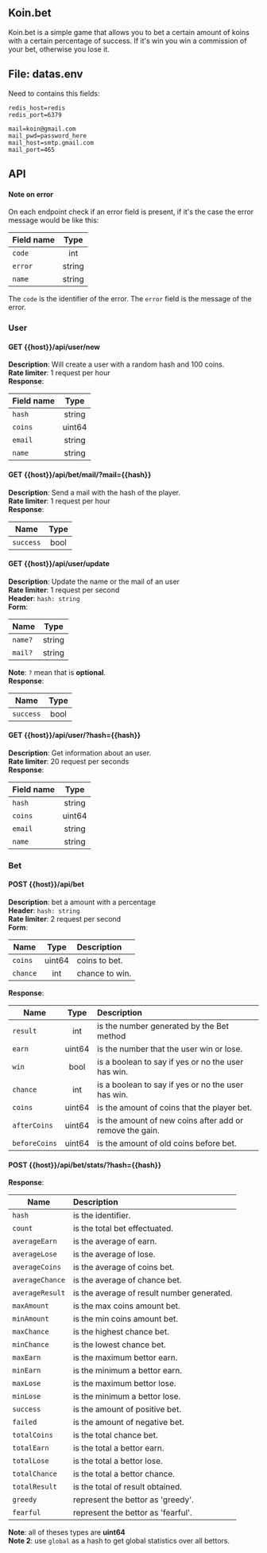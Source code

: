 ## Koin.bet

Koin.bet is a simple game that allows you to bet a certain amount of koins with a certain percentage of success. If it's win you win a commission of your bet, otherwise you lose it.

## File: datas.env 

Need to contains this fields:
```
redis_host=redis
redis_port=6379

mail=koin@gmail.com
mail_pwd=password_here
mail_host=smtp.gmail.com
mail_port=465

```


## API

#### Note on error

On each endpoint check if an error field is present, if it's the case the error message would be like this:

| Field name    | Type         |
| ------------- |:------------:|
| `code`       | int        |
| `error`      | string        |
| `name`      | string        |

The `code` is the identifier of the error. 
The `error` field is the message of the error.

### User

#### GET {{host}}/api/user/new
__Description__: Will create a user with a random hash and 100 coins. <br>
__Rate limiter__: 1 request per hour <br>
__Response__: <br>

| Field name    | Type         |
| ------------- |:------------:|
| `hash`       | string        |
| `coins`      | uint64        |
| `email`      | string        |
| `name`       | string        |

#### GET {{host}}/api/bet/mail/?mail={{hash}}

__Description__: Send a mail with the hash of the player. <br>
__Rate limiter__: 1 request per hour <br>
__Response__: <br>

| Name          | Type          |
| ------------- |:-------------:|
| `success`       | bool        |


#### GET {{host}}/api/user/update

__Description__: Update the name or the mail of an user <br>
__Rate limiter__: 1 request per second <br>
__Header__: `hash: string` <br>
__Form__: <br>

| Name          | Type          |
| ------------- |:-------------:|
| `name?`       | string        |
| `mail?`      | string        |

__Note__: `?` mean that is __optional__. <br>
__Response__:

| Name          | Type          |
| ------------- |:-------------:|
| `success`       | bool        |

#### GET {{host}}/api/user/?hash={{hash}}

__Description__: Get information about an user. <br>
__Rate limiter__: 20 request per seconds <br>
__Response__: <br>

| Field name    | Type         |
| ------------- |:------------:|
| `hash`       | string        |
| `coins`      | uint64        |
| `email`      | string        |
| `name`       | string        |

### Bet

#### POST {{host}}/api/bet <br>

__Description__: bet a amount with a percentage <br>
__Header__: `hash: string` <br>
__Rate limiter__: 2 request per second <br>
__Form__: <br>

| Name          | Type          | Description     |
| ------------- |:-------------:|:----------------|
| `coins`       | uint64        | coins to bet.   |
| `chance`      | int           | chance to win.   |

__Response__:

| Name          | Type          | Description                 |
| ------------- |:-------------:|:----------------------------|
| `result`        | int        | is the number generated by the Bet method       |
| `earn`         | uint64        | is the number that the user win or lose.     | 
| `win`          | bool           | is a boolean to say if yes or no the user has win.        | 
| `chance`       | int        | is a boolean to say if yes or no the user has win. | 
| `coins`       | uint64        | is the amount of coins that the player bet. | 
| `afterCoins`       | uint64        | is the amount of new coins after add or remove the gain. | 
| `beforeCoins`       | uint64        | is the amount of old coins before bet.| 

#### POST {{host}}/api/bet/stats/?hash={{hash}}

__Response__:

| Name          | Description                 |
| ------------- |:----------------------------|
| `hash` | is the identifier. |
| `count` | is the total bet effectuated. |
| `averageEarn` | is the average of earn. |
| `averageLose` | is the average of lose. |
| `averageCoins` | is the average of coins bet. |
| `averageChance` | is the average of chance bet. |
| `averageResult` | is the average of result number generated. |
| `maxAmount` | is the max coins amount bet. |
| `minAmount` | is the min coins amount bet. |
| `maxChance` | is the highest chance bet. |
| `minChance` | is the lowest chance bet. |
| `maxEarn` | is the maximum bettor earn. |
| `minEarn` | is the minimum a bettor earn. |
| `maxLose` | is the maximum bettor lose. |
| `minLose` | is the minimum a bettor lose. |
| `success` | is the amount of positive bet. |
| `failed` | is the amount of negative bet. |
| `totalCoins` | is the total chance bet. |
| `totalEarn` | is the total a bettor earn. |
| `totalLose` | is the total a bettor lose. |
| `totalChance` | is the total a bettor chance. |
| `totalResult` | is the total of result obtained. |
| `greedy` | represent the bettor as 'greedy'. |
| `fearful` | represent the bettor as 'fearful'. |

__Note__: all of theses types are __uint64__ <br>
__Note 2__: use `global` as a hash to get global statistics over all bettors.

